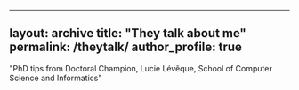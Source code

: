 
---
layout: archive
title: "They talk about me"
permalink: /theytalk/
author_profile: true
---


"PhD tips from Doctoral Champion, Lucie Lévêque, School of Computer Science and Informatics"
